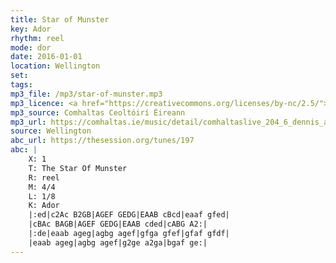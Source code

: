 ```yaml
---
title: Star of Munster
key: Ador
rhythm: reel
mode: dor
date: 2016-01-01
location: Wellington
set:
tags: 
mp3_file: /mp3/star-of-munster.mp3
mp3_licence: <a href="https://creativecommons.org/licenses/by-nc/2.5/">CC-BY-NC-2.5</a>
mp3_source: Comhaltas Ceoltóirí Éireann
mp3_url: https://comhaltas.ie/music/detail/comhaltaslive_204_6_dennis_alexander/
source: Wellington
abc_url: https://thesession.org/tunes/197
abc: |
    X: 1
    T: The Star Of Munster
    R: reel
    M: 4/4
    L: 1/8
    K: Ador
    |:ed|c2Ac B2GB|AGEF GEDG|EAAB cBcd|eaaf gfed|
    |cBAc BAGB|AGEF GEDG|EAAB cded|cABG A2:|
    |:de|eaab ageg|agbg agef|gfga gfef|gfaf gfdf|
    |eaab ageg|agbg agef|g2ge a2ga|bgaf ge:|
---
```

